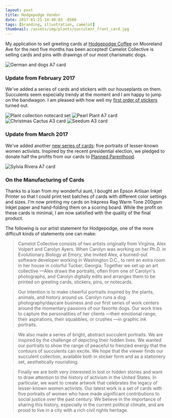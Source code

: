 ```yaml
---
layout: post
title: Hodgepodge Vendor
date: 2017-01-25 14:49:03 -0500
tags: [branding, illustration, camelot]
thumbnail: /assets/img/plants/succulent_front_card.jpg
---
```


My application to sell greeting cards at [Hodgepodge Coffee](https://hodgepodgecoffee.com/) on Mooreland Ave for the next five months has been accepted! Camelot Collective is selling cards and pins with drawings of our most charismatic dogs.

<div class="image-series">
  <img class="prototype" src="/assets/img/dogs/german_co_card.jpg" alt="German and dogs A7 card"/>
</div>

### Update from February 2017

We've added a series of cards and stickers with our houseplants on them. Succulents seem especially trendy at the moment and I am happy to jump on the bandwagon. I am pleased with how well my [first order of stickers](https://www.stickermule.com/) turned out.

<div class="image-series">
	<img class="prototype" src="/assets/img/plants/plant_collection.jpg" alt="Plant collection notecard set"/>
	<img class="prototype" src="/assets/img/plants/pearl_plant_card.jpg" alt="Pearl Plant A7 card"/>
	<img class="prototype" src="/assets/img/plants/christmas_cactus_card.jpeg" alt="Christmas Cactus A3 card"/>
  <img class="prototype" src="/assets/img/plants/seedum_card.jpg" alt="Seedum A3 card"/>
</div>

### Update from March 2017

We've added another [new series of cards](https://alexvolpert.com/2017/02/28/women-of-note.html): five portraits of lesser-known women activists. Inspired by the recent presidential election, we pledged to donate half the profits from our cards to [Planned Parenthood](https://www.plannedparenthood.org/get-involved/other-ways-give).

<div class="image-series">
  <img class="prototype" src="/assets/img/women_of_note/dolores_huerta_card.jpeg" alt="Sylvia Rivera A7 card"/>
</div>

### On the Manufacturing of Cards

Thanks to a loan from my wonderful aunt, I bought an Epson Artisan Inkjet Printer so that I could print test batches of cards with different color settings and sizes. I'm now printing my cards on Inkpress Rag Warm Tone 200gsm Inkjet paper and hand-folding them on a scoring board. While the profit on these cards is minimal, I am now satisfied with the quality of the final product.

The following is our artist statement for Hodgepodge, one of the more difficult kinds of statements one can make:

> Camelot Collective consists of two artists originally from Virginia, Alex Volpert and Carolyn Ayers. When Carolyn was working on her Ph.D. in Evolutionary Biology at Emory, she invited Alex, a burned-out software developer working in Washington D.C., to rent an extra room in her house in colorful Tucker, Georgia. Together we set up an art collective —Alex draws the portraits, often from one of Carolyn's photographs, and Carolyn digitally edits and arranges them to be printed on greeting cards, stickers, pins, or notecards.

> Our intention is to make cheerful portraits inspired by the plants, animals, and history around us. Carolyn runs a dog photography/daycare business and our first series of work centers around the momentary passions of our favorite dogs. Our work tries to capture the personalities of her clients —their emotional range, their aspirations, their squabbles, or crushes —in graphic ink portraits.

> We also made a series of bright, abstract succulent portraits. We are inspired by the challenge of depicting their hidden lives. We wanted our portraits to show the range of peaceful to frenzied energy that the contours of succulents can excite. We hope that the viewer finds our succulent collection, available both in sticker form and as a stationery set, aesthetically nourishing.

> Finally we are both very interested in lost or hidden stories and want to draw attention to the history of activism in the United States. In particular, we want to create artwork that celebrates the legacy of lesser-known women activists. Our latest work is a set of cards with five portraits of women who have made significant contributions to social justice over the past century. We believe in the importance of sharing this history, especially in the current political climate, and are proud to live in a city with a rich civil rights heritage.
